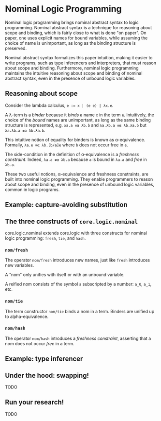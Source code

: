 # Nominal Logic Programming

Nominal logic programming brings nominal abstract syntax to logic
programming. Nominal abstract syntax is a technique for reasoning about
scope and binding, which is fairly close to what is done "on paper".  On
paper, one uses explicit names for bound variables, while assuming the
choice of name is unimportant, as long as the binding structure is
preserved.

Nominal abstract syntax formalizes this paper intuition, making it
easier to write programs, such as type inferencers and interpreters,
that must reason about scope and binding. Furthermore, nominal logic
programming maintains the intuitive reasoning about scope and binding of
nominal abstract syntax, even in the presence of unbound logic
variables.

## Reasoning about scope

Consider the lambda calculus, `e := x | (e e) | λx.e`.

A λ-term is a _binder_ because it _binds_ a name `x` in the term
`e`. Intuitively, the choice of the _bound_ names are unimportant, as
long as the same binding structure is represented, e.g.  `λa.a ≡α λb.b`
and `λa.λb.a ≡α λb.λa.b` but `λa.λb.a ≢α λb.λa.b`.

This intuitive notion of equality for binders is known as
α-equivalence. Formally, `λa.e ≡α λb.[b/a]e` where `b` does not occur
free in `e`.

The side-condition in the definition of α-equivalence is a _freshness
constraint_. Indeed, `λa.a ≢α λb.a` because `a` is bound in `λa.a` and
_free_ in `λb.a`.

These two useful notions, α-equivalence and freshness constraints, are
built into nominal logic programming. They enable programmers to reason
about scope and binding, even in the presence of unbound logic
variables, common in logic programs.

## Example: capture-avoiding substitution

## The three constructs of `core.logic.nominal`

core.logic.nominal extends core.logic with three constructs for nominal
logic programming: `fresh`, `tie`, and `hash`.

### `nom/fresh`

The operator `nom/fresh` introduces new names, just like `fresh` introduces
new variables.

A "nom" only unifies with itself or with an unbound variable.

A reified nom consists of the symbol `a` subscripted by a number: `a_0`, `a_1`, etc.

### `nom/tie`

The term constructor `nom/tie` binds a nom in a term. Binders are
unified up to alpha-equivalence.

### `nom/hash`

The operator `nom/hash` introduces a _freshness constraint_, asserting
that a nom does not occur _free_ in a term.

## Example: type inferencer

## Under the hood: swapping!

TODO

## Run your research!

TODO
